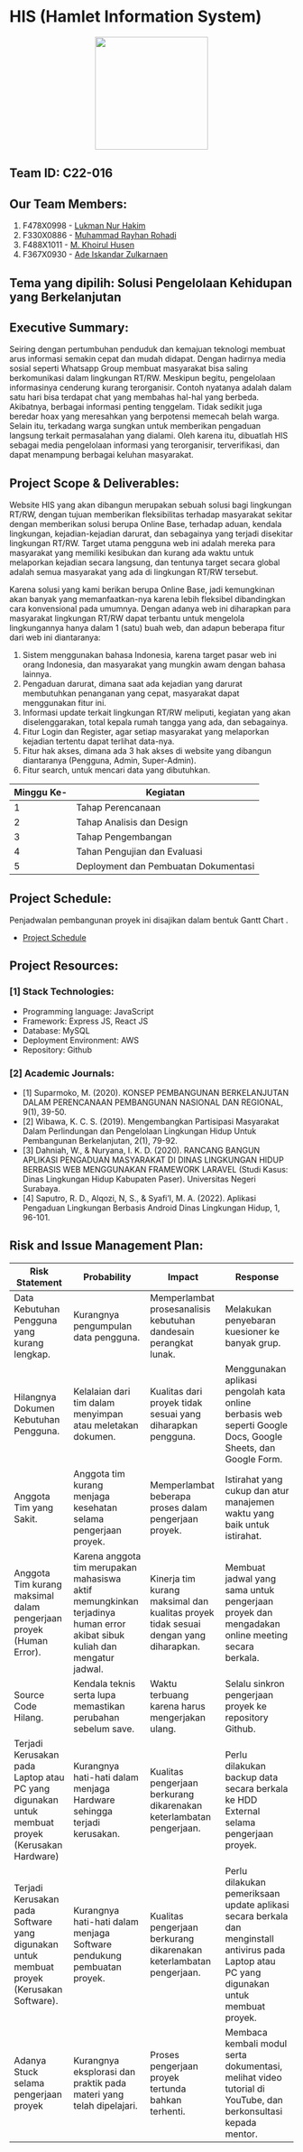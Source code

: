 # HIS (Hamlet Information System)
<p align="center">
  <img src='https://i.postimg.cc/mgJy06Tz/HIS-logo.jpg' width="200">
</p>

## Team ID: C22-016

## Our Team Members:

1. F478X0998 - [Lukman Nur Hakim](https://www.linkedin.com/in/lukman-nur-hakim)
2. F330X0886 - [Muhammad Rayhan Rohadi](https://www.linkedin.com/in/mrayhanr4869/)
3. F488X1011 - [M. Khoirul Husen](https://www.linkedin.com/in/hoirulhusen08/)
4. F367X0930 - [Ade Iskandar Zulkarnaen](https://www.linkedin.com/in/adeiskandarzulkarnaen/)

## Tema yang dipilih: Solusi Pengelolaan Kehidupan yang Berkelanjutan

## Executive Summary:

Seiring dengan pertumbuhan penduduk dan kemajuan teknologi membuat arus informasi
semakin cepat dan mudah didapat. Dengan hadirnya media sosial seperti Whatsapp Group
membuat masyarakat bisa saling berkomunikasi dalam lingkungan RT/RW. Meskipun begitu,
pengelolaan informasinya cenderung kurang terorganisir. Contoh nyatanya adalah dalam satu
hari bisa terdapat chat yang membahas hal-hal yang berbeda. Akibatnya, berbagai informasi
penting tenggelam. Tidak sedikit juga beredar hoax yang meresahkan yang berpotensi memecah
belah warga. Selain itu, terkadang warga sungkan untuk memberikan pengaduan langsung terkait
permasalahan yang dialami. Oleh karena itu, dibuatlah HIS sebagai media pengelolaan informasi
yang terorganisir, terverifikasi, dan dapat menampung berbagai keluhan masyarakat.

## Project Scope & Deliverables:

Website HIS yang akan dibangun merupakan sebuah solusi bagi lingkungan RT/RW, dengan
tujuan memberikan fleksibilitas terhadap masyarakat sekitar dengan memberikan solusi berupa
Online Base, terhadap aduan, kendala lingkungan, kejadian-kejadian darurat, dan sebagainya
yang terjadi disekitar lingkungan RT/RW. Target utama pengguna web ini adalah mereka para
masyarakat yang memiliki kesibukan dan kurang ada waktu untuk melaporkan kejadian secara
langsung, dan tentunya target secara global adalah semua masyarakat yang ada di lingkungan
RT/RW tersebut.

Karena solusi yang kami berikan berupa Online Base, jadi kemungkinan akan banyak yang
memanfaatkan-nya karena lebih fleksibel dibandingkan cara konvensional pada umumnya.
Dengan adanya web ini diharapkan para masyarakat lingkungan RT/RW dapat terbantu untuk
mengelola lingkungannya hanya dalam 1 (satu) buah web, dan adapun beberapa fitur dari web
ini diantaranya:

1. Sistem menggunakan bahasa Indonesia, karena target pasar web ini orang Indonesia, dan
   masyarakat yang mungkin awam dengan bahasa lainnya.
2. Pengaduan darurat, dimana saat ada kejadian yang darurat membutuhkan penanganan yang
   cepat, masyarakat dapat menggunakan fitur ini.
3. Informasi update terkait lingkungan RT/RW meliputi, kegiatan yang akan diselenggarakan,
   total kepala rumah tangga yang ada, dan sebagainya.
4. Fitur Login dan Register, agar setiap masyarakat yang melaporkan kejadian tertentu dapat
   terlihat data-nya.
5. Fitur hak akses, dimana ada 3 hak akses di website yang dibangun diantaranya (Pengguna,
   Admin, Super-Admin).
6. Fitur search, untuk mencari data yang dibutuhkan.

| Minggu Ke- | Kegiatan                             |
| ---------- | ------------------------------------ |
| 1          | Tahap Perencanaan                    |
| 2          | Tahap Analisis dan Design            |
| 3          | Tahap Pengembangan                   |
| 4          | Tahan Pengujian dan Evaluasi         |
| 5          | Deployment dan Pembuatan Dokumentasi |

## Project Schedule:

Penjadwalan pembangunan proyek ini disajikan dalam bentuk Gantt Chart .

- [Project Schedule](https://docs.google.com/spreadsheets/d/1Mn2bfPkrBigJEu-bthX4ngcSNvxn0v645uQGvoBYxMU/edit#gid=0)

## Project Resources:

### [1] Stack Technologies:

- Programming language: JavaScript
- Framework: Express JS, React JS
- Database: MySQL
- Deployment Environment: AWS
- Repository: Github

### [2] Academic Journals:

- [1] Suparmoko, M. (2020). KONSEP PEMBANGUNAN BERKELANJUTAN DALAM PERENCANAAN
PEMBANGUNAN NASIONAL DAN REGIONAL, 9(1), 39-50.
- [2] Wibawa, K. C. S. (2019). Mengembangkan Partisipasi Masyarakat Dalam Perlindungan dan
Pengelolaan Lingkungan Hidup Untuk Pembangunan Berkelanjutan, 2(1), 79-92.
- [3] Dahniah, W., & Nuryana, I. K. D. (2020). RANCANG BANGUN APLIKASI PENGADUAN
MASYARAKAT DI DINAS LINGKUNGAN HIDUP BERBASIS WEB MENGGUNAKAN FRAMEWORK
LARAVEL (Studi Kasus: Dinas Lingkungan Hidup Kabupaten Paser). Universitas Negeri Surabaya.
- [4] Saputro, R. D., Alqozi, N, S., & Syafi’I, M. A. (2022). Aplikasi Pengaduan Lingkungan Berbasis
Android Dinas Lingkungan Hidup, 1, 96-101.


## Risk and Issue Management Plan:

| Risk Statement                                                       | Probability                                                                                          | Impact                                                                                     | Response                                                                                             |
| ------------------------------------------------------------- | ------------------------------------------------------------------------------------------------- | ------------------------------------------------------------------------------------------ | ------------------------------------------------------------------------------------------------------------- |
| Data Kebutuhan Pengguna yang kurang lengkap.                                          | Kurangnya pengumpulan data pengguna.                             | Memperlambat prosesanalisis kebutuhan dandesain perangkat lunak.                       | Melakukan penyebaran kuesioner ke banyak grup.                                         |
| Hilangnya Dokumen Kebutuhan Pengguna.                  | Kelalaian dari tim dalam menyimpan atau meletakan dokumen.                                                         | Kualitas dari proyek tidak sesuai yang diharapkan pengguna.                           | Menggunakan aplikasi pengolah kata online berbasis web seperti Google Docs, Google Sheets, dan Google Form.                                                                               |
|    Anggota Tim yang Sakit.                                    |    Anggota tim kurang menjaga kesehatan selama pengerjaan proyek.                                 | Memperlambat beberapa proses dalam pengerjaan proyek. | Istirahat yang cukup dan atur manajemen waktu yang baik untuk istirahat.  |   |  
Anggota Tim kurang maksimal dalam pengerjaan proyek (Human Error).                            |  Karena anggota tim merupakan mahasiswa aktif memungkinkan terjadinya human error akibat sibuk kuliah dan mengatur jadwal.                                            |        Kinerja tim kurang maksimal dan kualitas proyek tidak sesuai dengan yang diharapkan.               |   Membuat jadwal yang sama untuk pengerjaan proyek dan mengadakan online meeting secara berkala.                        |
|                Source Code Hilang.                        |       Kendala teknis serta lupa memastikan perubahan sebelum save.  |   Waktu terbuang karena harus mengerjakan ulang. | Selalu sinkron pengerjaan proyek ke repository Github.  |                                                     |
| Terjadi Kerusakan pada Laptop atau PC yang digunakan untuk membuat proyek (Kerusakan Hardware) | Kurangnya hati-hati dalam menjaga Hardware sehingga terjadi kerusakan. | Kualitas pengerjaan berkurang dikarenakan keterlambatan pengerjaan.                                             | Perlu dilakukan backup data secara berkala ke HDD External selama pengerjaan proyek. | 
| Terjadi Kerusakan pada Software yang digunakan untuk membuat proyek (Kerusakan Software).           | Kurangnya hati-hati dalam menjaga Software pendukung pembuatan proyek.             | Kualitas pengerjaan berkurang dikarenakan keterlambatan pengerjaan.              | Perlu dilakukan pemeriksaan update aplikasi secara berkala dan menginstall antivirus pada Laptop atau PC yang digunakan untuk membuat proyek.                                                       |
| Adanya Stuck selama pengerjaan proyek     |Kurangnya eksplorasi dan praktik pada materi yang telah dipelajari.           |Proses pengerjaan proyek tertunda bahkan terhenti.                       | Membaca kembali modul serta dokumentasi, melihat video tutorial di YouTube, dan berkonsultasi kepada mentor.        |

 
